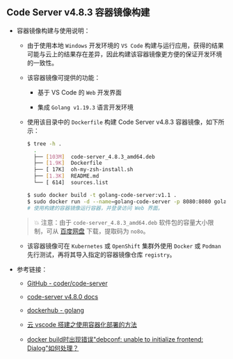 ## Code Server v4.8.3 容器镜像构建

- 容器镜像构建与使用说明：

  - 由于使用本地 `Windows` 开发环境的 `VS Code` 构建与运行应用，获得的结果可能与云上的结果存在差异，因此构建该容器镜像更方便的保证开发环境的一致性。

  - 该容器镜像可提供的功能：

    - 基于 VS Code 的 `Web` 开发界面

    - 集成 `Golang v1.19.3` 语言开发环境

  - 使用该目录中的 `Dockerfile` 构建 Code Server v4.8.3 容器镜像，如下所示：

    ```bash
    $ tree -h .
      .
      ├── [103M]  code-server_4.8.3_amd64.deb
      ├── [1.9K]  Dockerfile
      ├── [ 17K]  oh-my-zsh-install.sh
      ├── [1.3K]  README.md
      └── [ 614]  sources.list
  
    $ sudo docker build -t golang-code-server:v1.1 .
    $ sudo docker run -d --name=golang-code-server -p 8080:8080 golang-code-server:v1.1
    # 使用构建的容器镜像运行容器，并登录访问 Web 界面。
    ```

  > 💥 注意：由于 `code-server_4.8.3_amd64.deb` 软件包的容量大小限制，可从  [百度网盘](https://pan.baidu.com/s/1ul4ZYZa1Cpmp_5fXxyGJtg) 下载，提取码为 `no8o`。

  - 该容器镜像可在 `Kubernetes` 或 `OpenShift` 集群外使用 `Docker` 或 `Podman` 先行测试，再将其导入指定的容器镜像仓库 `registry`。

- 参考链接：

  - [GitHub - coder/code-server](https://github.com/coder/code-server)

  - [code-server v4.8.0 docs](https://coder.com/docs/code-server/latest)

  - [dockerhub - golang](https://hub.docker.com/_/golang)

  - [云 vscode 搭建之使用容器化部署的方法](https://www.jb51.net/article/261704.htm)

  - [docker build时出现错误"debconf: unable to initialize frontend: Dialog"如何处理？](https://blog.51cto.com/u_15061952/3607022)
